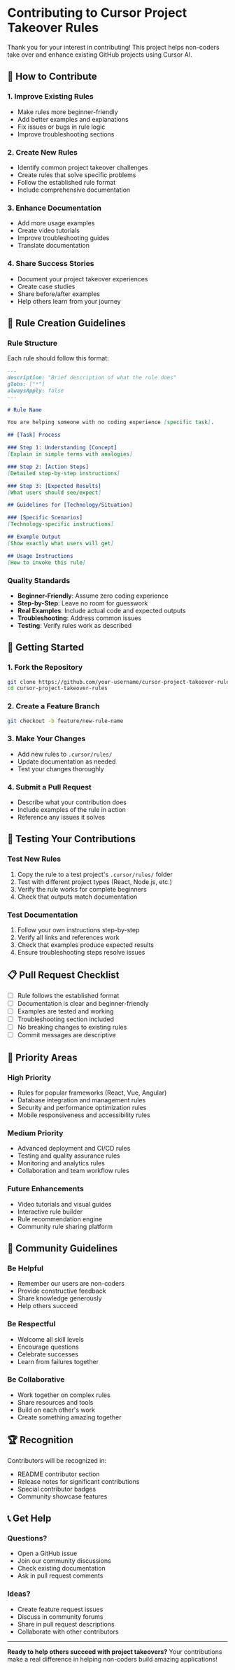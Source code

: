 # Contributing to Cursor Project Takeover Rules

Thank you for your interest in contributing! This project helps non-coders take over and enhance existing GitHub projects using Cursor AI.

## 🎯 How to Contribute

### 1. Improve Existing Rules
- Make rules more beginner-friendly
- Add better examples and explanations
- Fix issues or bugs in rule logic
- Improve troubleshooting sections

### 2. Create New Rules
- Identify common project takeover challenges
- Create rules that solve specific problems
- Follow the established rule format
- Include comprehensive documentation

### 3. Enhance Documentation
- Add more usage examples
- Create video tutorials
- Improve troubleshooting guides
- Translate documentation

### 4. Share Success Stories
- Document your project takeover experiences
- Create case studies
- Share before/after examples
- Help others learn from your journey

## 📝 Rule Creation Guidelines

### Rule Structure
Each rule should follow this format:

```markdown
---
description: "Brief description of what the rule does"
globs: ["*"]
alwaysApply: false
---

# Rule Name

You are helping someone with no coding experience [specific task].

## [Task] Process

### Step 1: Understanding [Concept]
[Explain in simple terms with analogies]

### Step 2: [Action Steps]
[Detailed step-by-step instructions]

### Step 3: [Expected Results]
[What users should see/expect]

## Guidelines for [Technology/Situation]

### [Specific Scenarios]
[Technology-specific instructions]

## Example Output
[Show exactly what users will get]

## Usage Instructions
[How to invoke this rule]
```

### Quality Standards
- **Beginner-Friendly**: Assume zero coding experience
- **Step-by-Step**: Leave no room for guesswork
- **Real Examples**: Include actual code and expected outputs
- **Troubleshooting**: Address common issues
- **Testing**: Verify rules work as described

## 🚀 Getting Started

### 1. Fork the Repository
```bash
git clone https://github.com/your-username/cursor-project-takeover-rules.git
cd cursor-project-takeover-rules
```

### 2. Create a Feature Branch
```bash
git checkout -b feature/new-rule-name
```

### 3. Make Your Changes
- Add new rules to `.cursor/rules/`
- Update documentation as needed
- Test your changes thoroughly

### 4. Submit a Pull Request
- Describe what your contribution does
- Include examples of the rule in action
- Reference any issues it solves

## 🧪 Testing Your Contributions

### Test New Rules
1. Copy the rule to a test project's `.cursor/rules/` folder
2. Test with different project types (React, Node.js, etc.)
3. Verify the rule works for complete beginners
4. Check that outputs match documentation

### Test Documentation
1. Follow your own instructions step-by-step
2. Verify all links and references work
3. Check that examples produce expected results
4. Ensure troubleshooting steps resolve issues

## 📋 Pull Request Checklist

- [ ] Rule follows the established format
- [ ] Documentation is clear and beginner-friendly
- [ ] Examples are tested and working
- [ ] Troubleshooting section included
- [ ] No breaking changes to existing rules
- [ ] Commit messages are descriptive

## 🎯 Priority Areas

### High Priority
- Rules for popular frameworks (React, Vue, Angular)
- Database integration and management rules
- Security and performance optimization rules
- Mobile responsiveness and accessibility rules

### Medium Priority
- Advanced deployment and CI/CD rules
- Testing and quality assurance rules
- Monitoring and analytics rules
- Collaboration and team workflow rules

### Future Enhancements
- Video tutorials and visual guides
- Interactive rule builder
- Rule recommendation engine
- Community rule sharing platform

## 💬 Community Guidelines

### Be Helpful
- Remember our users are non-coders
- Provide constructive feedback
- Share knowledge generously
- Help others succeed

### Be Respectful
- Welcome all skill levels
- Encourage questions
- Celebrate successes
- Learn from failures together

### Be Collaborative
- Work together on complex rules
- Share resources and tools
- Build on each other's work
- Create something amazing together

## 🏆 Recognition

Contributors will be recognized in:
- README contributor section
- Release notes for significant contributions
- Special contributor badges
- Community showcase features

## 📞 Get Help

### Questions?
- Open a GitHub issue
- Join our community discussions
- Check existing documentation
- Ask in pull request comments

### Ideas?
- Create feature request issues
- Discuss in community forums
- Share in pull request descriptions
- Collaborate with other contributors

---

**Ready to help others succeed with project takeovers?** Your contributions make a real difference in helping non-coders build amazing applications!

